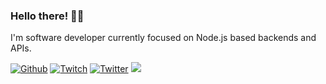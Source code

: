 ### Hello there! 👋🏼

I'm software developer currently focused on Node.js based backends and APIs.

[![Github](https://img.shields.io/github/followers/eriksremess?style=for-the-badge)](https://eriks.codes)
[![Twitch](https://img.shields.io/twitch/status/eriksremess?style=for-the-badge)](https://eriks.games)
[![Twitter](https://img.shields.io/twitter/follow/EriksRemess?label=Twitter&style=for-the-badge)](https://eriks.lv)
<a href="https://toot.lv/@eriks" rel="nofollow me"><img src="https://img.shields.io/mastodon/follow/109307819656872755?label=Mastodon&domain=https%3A%2F%2Ftoot.lv&style=for-the-badge" /></a>

